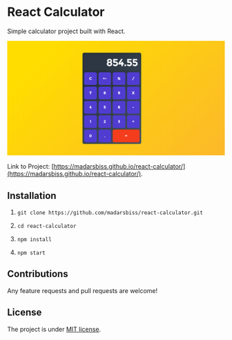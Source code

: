 # React Calculator

Simple calculator project built with React.

![Calculator Screenshot](/public/preview.png?raw=true "Preview")

Link to Project: [https://madarsbiss.github.io/react-calculator/](https://madarsbiss.github.io/react-calculator/).

## Installation

1. `git clone https://github.com/madarsbiss/react-calculator.git`

2. `cd react-calculator`

3. `npm install`

4. `npm start`

## Contributions

Any feature requests and pull requests are welcome!

## License

The project is under [MIT license](https://choosealicense.com/licenses/mit/).
